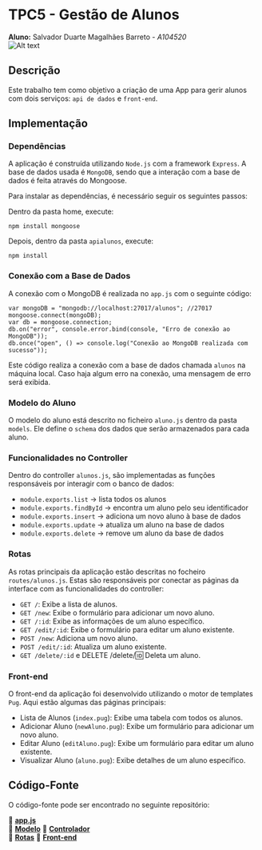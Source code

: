 # TPC5 - Gestão de Alunos 

**Aluno:** Salvador Duarte Magalhães Barreto - *A104520*  
![Alt text](https://github.com/R7ptide/EngWeb2025-A104520/blob/main/image.png)

## Descrição  

Este trabalho tem como objetivo a criação de uma App para gerir alunos com dois serviços: `api de dados` e `front-end`.

## Implementação  

### Dependências
A aplicação é construída utilizando `Node.js` com a framework `Express`. A base de dados usada é `MongoDB`, sendo que a interação com a base de dados é feita através do Mongoose.

Para instalar as dependências, é necessário seguir os seguintes passos:

Dentro da pasta home, execute:
```
npm install mongoose
```
Depois, dentro da pasta `apialunos`, execute:
```
npm install
```
### Conexão com a Base de Dados 
A conexão com o MongoDB é realizada no `app.js` com o seguinte código:
```
var mongoDB = "mongodb://localhost:27017/alunos"; //27017
mongoose.connect(mongoDB);
var db = mongoose.connection;
db.on("error", console.error.bind(console, "Erro de conexão ao MongoDB"));
db.once("open", () => console.log("Conexão ao MongoDB realizada com sucesso"));
```
Este código realiza a conexão com a base de dados chamada `alunos` na máquina local. Caso haja algum erro na conexão, uma mensagem de erro será exibida.

### Modelo do Aluno
O modelo do aluno está descrito no ficheiro `aluno.js` dentro da pasta `models`. Ele define o `schema` dos dados que serão armazenados para cada aluno.

### Funcionalidades no Controller
Dentro do controller `alunos.js`, são implementadas as funções responsáveis por interagir com o banco de dados:
- `module.exports.list` -> lista todos os alunos
- `module.exports.findById` -> encontra um aluno pelo seu identificador
- `module.exports.insert` -> adiciona um novo aluno à base de dados
- `module.exports.update` -> atualiza um aluno na base de dados
- `module.exports.delete` -> remove um aluno da base de dados

### Rotas
As rotas principais da aplicação estão descritas no focheiro `routes/alunos.js`. Estas são responsáveis por conectar as páginas da interface com as funcionalidades do controller:

- `GET /`: Exibe a lista de alunos.
- `GET /new`: Exibe o formulário para adicionar um novo aluno.
- `GET /:id`: Exibe as informações de um aluno específico.
- `GET /edit/:id`: Exibe o formulário para editar um aluno existente.
- `POST /new`: Adiciona um novo aluno.
- `POST /edit/:id`: Atualiza um aluno existente.
- `GET /delete/:id` e DELETE /delete/:id: Deleta um aluno.

### Front-end

O front-end da aplicação foi desenvolvido utilizando o motor de templates `Pug`.
Aqui estão algumas das páginas principais:

- Lista de Alunos (`index.pug`): Exibe uma tabela com todos os alunos.
- Adicionar Aluno (`newAluno.pug`): Exibe um formulário para adicionar um novo aluno.
- Editar Aluno (`editAluno.pug`): Exibe um formulário para editar um aluno existente.
- Visualizar Aluno (`aluno.pug`): Exibe detalhes de um aluno específico.

## Código-Fonte  

O código-fonte pode ser encontrado no seguinte repositório:  

📌 [**app.js**](https://github.com/R7ptide/EngWeb2025-A104520/blob/main/TPC5/apialunos/app.js)   
📌 [**Modelo**](https://github.com/R7ptide/EngWeb2025-A104520/blob/main/TPC5/apialunos/models/aluno.js)
📌 [**Controlador**](https://github.com/R7ptide/EngWeb2025-A104520/blob/main/TPC5/apialunos/controllers/alunos.js)   
📌 [**Rotas**](https://github.com/R7ptide/EngWeb2025-A104520/blob/main/TPC5/apialunos/routes/alunos.js) 
📌 [**Front-end**](https://github.com/R7ptide/EngWeb2025-A104520/blob/main/TPC5/apialunos/views) 


